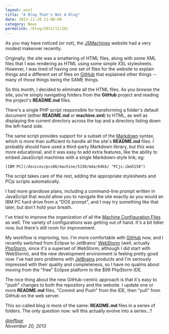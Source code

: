 ```yaml
---
layout: post
title: "A Blog That's Not A Blog"
date: 2013-11-20 11:00:00
category: News
permalink: /blog/2013/11/20/
---
```


As you may have noticed (or not), the [JSMachines](http://jsmachines.net/) website had a very modest makeover
recently.

Originally, the site was a smattering of HTML files, along with some XML files that I was rendering as HTML
using some simple XSL stylesheets.  However, I was tired of having one set of files for the website to explain
things and a different set of files on [GitHub](http://github.com) that explained other things -- many
of those things being the SAME things.

So this month, I decided to eliminate all the HTML files.  As you browse the site, you're simply navigating
folders from the **GitHub** project and reading the project's **README.md** files.

There's a single PHP script responsible for transforming a folder's default document (either **README.md**
or **machine.xml**) to HTML, as well as displaying the current directory across the top and a directory listing
down the left-hand side.

The same script provides support for a subset of the [Markdown](http://daringfireball.net/projects/markdown/)
syntax, which is more than sufficient to handle all the site's **README.md** files.  I probably should
have used a third-party Markdown library, but this was more educational, and it was easy to add extra features,
like the ability to embed JavaScript machines with a single Markdown-style link; eg:

	[IBM PC](/devices/pcx86/machine/5150/mda/64kb/ "PCjs:ibm5150")

The script takes care of the rest, adding the appropriate stylesheets and PCjs scripts automatically.

I had more grandiose plans, including a command-line prompt written in JavaScript that would allow you to
navigate the site exactly as you would an IBM PC hard drive from a "DOS prompt", and I may try something
like that later, but don't hold your breath.

I've tried to improve the organization of all the [Machine Configuration Files](/devices/pcx86/machine/) as well.
The variety of configurations was getting out of hand.  It's a bit tidier now, but there's still room for
improvement.

My workflow is improving, too.  I'm more comfortable with [GitHub](http://github.com) now,
and I recently switched from Eclipse to JetBrains' [WebStorm](http://www.jetbrains.com/webstorm) (well,
actually [PhpStorm](http://www.jetbrains.com/phpstorm), since it's a superset of WebStorm, although I did start
with WebStorm), and the new development environment is feeling pretty good now.  I've had zero problems with
[JetBrains](http://www.jetbrains.com) products and I'm seriously impressed with their quality and completeness,
so I have no qualms about moving from the "free" Eclipse platform to the $99 PhpStorm IDE.

The nice thing about the new GitHub-centric approach is that it's easy to "push" changes to both the repository
and the website.  I update one or more **README.md** files, "Commit and Push" from the IDE, then "pull" from GitHub
on the web server.

This so-called blog is more of the same: **README.md** files in a series of folders.  The only question now:
will this actually evolve into a series...?

*[@jeffpar](http://twitter.com/jeffpar)*  
*November 20, 2013*
